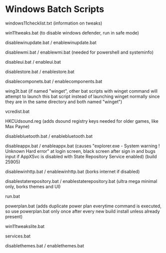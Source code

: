 # Windows Batch Scripts
windows11checklist.txt (information on tweaks)

win11tweaks.bat (to disable windows defender, run in safe mode)

disablewinupdate.bat / enablewinupdate.bat

disablewmi.bat / enablewmi.bat (needed for powershell and systeminfo)

disableui.bat / enableui.bat

disablestore.bat / enablestore.bat

disablecomponets.bat / enablecomponents.bat

wing3t.bat (if named "winget", other bat scripts with winget command will attempt to launch this bat script instead of launching winget normally since they are in the same directory and both named "winget")

vcredist.bat

HKCUdsound.reg (adds dsound registry keys needed for older games, like Max Payne)

disablebluetooth.bat / enablebluetooth.bat

disableappx.bat / enableappx.bat (causes "explorer.exe - System warning ! Unknown Hard error" at login screen, black screen after sign in and bugs input if AppXSvc is disabled with State Repository Service enabled) (build 25905)

disablewinhttp.bat / enablewinhttp.bat (borks internet if disabled)

disablestaterepository.bat / enablestaterepository.bat (ultra mega minimal only, borks themes and UI)

run.bat

powerplan.bat (adds duplicate power plan everytime command is executed, so use powerplan.bat only once after every new build install unless already present)

win11tweakslite.bat

services.bat

disablethemes.bat / enablethemes.bat
